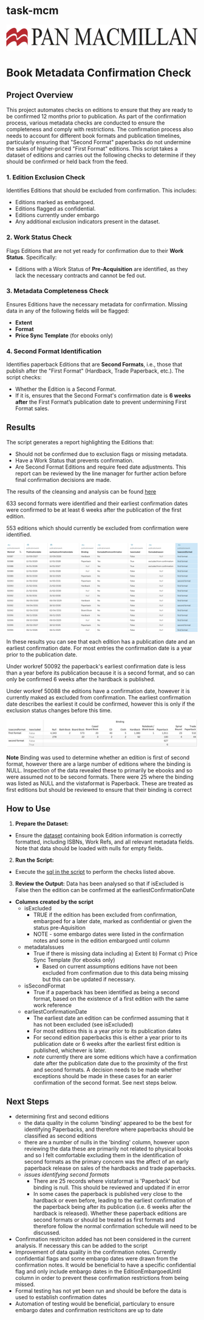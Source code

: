 # task-mcm
![Alt text](./panmac_logo.jpeg "title image")

# Book Metadata Confirmation Check 
## Project Overview 
This project automates checks on editions to ensure that they are ready to be confirmed 12 months prior to publication. As part of the confirmation process, various metadata checks are conducted to ensure the completeness and comply with restrictions. The confirmation process also needs to account for different book formats and publication timelines, particularly ensuring that "Second Format" paperbacks do not undermine the sales of higher-priced "First Format" editions. This script takes a dataset of editions and carries out the following checks to determine if they should be confirmed or held back from the feed. 

### 1. **Edition Exclusion Check** 
Identifies Editions that should be excluded from confirmation. This includes: 
- Editions marked as embargoed. 
- Editions flagged as confidential.
- Editions currently under embargo
- Any additional exclusion indicators present in the dataset. 
### 2. **Work Status Check** 
Flags Editions that are not yet ready for confirmation due to their **Work Status**. Specifically: 
- Editions with a Work Status of **Pre-Acquisition** are identified, as they lack the necessary contracts and cannot be fed out. 
### 3. **Metadata Completeness Check** 
Ensures Editions have the necessary metadata for confirmation. Missing data in any of the following fields will be flagged: 
- **Extent** 
- **Format**
- **Price Sync Template** (for ebooks only) 
### 4. **Second Format Identification** 
Identifies paperback Editions that are **Second Formats**, i.e., those that publish after the "First Format" (Hardback, Trade Paperback, etc.). The script checks: 
- Whether the Edition is a Second Format.
- If it is, ensures that the Second Format's confirmation date is **6 weeks after** the First Format’s publication date to prevent undermining First Format sales. 
    
## Results
The script generates a report highlighting the Editions that: 
- Should not be confirmed due to exclusion flags or missing metadata. 
- Have a Work Status that prevents confirmation. 
- Are Second Format Editions and require feed date adjustments. This report can be reviewed by the line manager for further action before final confirmation decisions are made.

The results of the cleansing and analysis can be found [here](./publishing_data_results.csv)

633 second formats were identified and their earliest confirmation dates were confirmed to be at least 6 weeks after the publication of the first edition.

553 editions which should currently be excluded from confirmation were identified.

![Alt text](./results_table1.png "results")

In these results you can see that each edition has a publication date and an earliest confirmation date. For most entries the confirmation date is a year prior to the publication date.

Under workref 50092 the paperback's earliest confirmation date is less than a year before its publication because it is a second format, and so can only be confirmed 6 weeks after the hardback is published.

Under workref 50088 the editions have a confirmation date, however it is currently maked as excluded from confirmation. The earliest confirmation date describes the earliest it could be confirmed, however this is only if the exclusion status changes before this time.

![Alt text](./editions_summary.png "editions summary")

**Note** Binding was used to determine whether an edition is first of second format, however there are a large number of editions where the binding is NULL. Inspection of the data revealed these to primarily be ebooks and so were assumed not to be second formats. There were 25 where the binding was listed as NULL and the vistaformat is Paperback. These are treated as first editions but should be reviewed to ensure that their binding is correct
  
## How to Use 
1. **Prepare the Dataset:** 
- Ensure the [dataset](./panmacmillan_data.csv) containing book Edition information is correctly formatted, including ISBNs, Work Refs, and all relevant metadata fields. Note that data should be loaded with nulls for empty fields.
2. **Run the Script:** 
- Execute the [sql in the script](./macmillan_script1.sql) to perform the checks listed above. 
3. **Review the Output:** 
  Data has been analysed so that if isExcluded is False then the edition can be confirmed at the earliestConfirmationDate
- **Columns created by the script**
    - isExcluded
        - TRUE if the edition has been excluded from confirmation, embargoed for a later date, marked as confidential or given the status pre-Aquisition
        - NOTE - some embargo dates were listed in the confirmation notes and some in the edition embargoed until column
    - metadataIssues
        - True if there is missing data including
              a)	Extent
              b)	Format
              c)	Price Sync Template (for ebooks only)
          - Based on current assumptions editions have not been excluded from confirmation due to this data being missing but this can be updated if necessary.
    - isSecondFormat
        - True if a paperback has been identified as being a second format, based on the existence of a first edition with the same work reference
    - earliestConfirmationDate
        - The earliest date an edition can be confirmed assuming that it has not been excluded (see isExcluded)
        - For most editions this is a year prior to its publication dates
        - For second edition paperbacks this is either a year prior to its publication date or 6 weeks after the earliest first edition is published, whichever is later.
        - *note* currently there are some editions which have a confirmation date after the publication date due to the proximity of the first and second formats. A decision needs to be made whether exceptions should be made in these cases for an earier confirmation of the second format. See next steps below.

## Next Steps
- determining first and second editions
    - the data quality in the column 'binding' appeared to be the best for identifying Paperbacks, and therefore where paperbacks should be classified as second editions
    - there are a number of nulls in the 'binding' column, however upon reviewing the data these are primarily not related to physical books and so I felt comfortable excluding them in the identification of second formats as the primary concern was the affect of an early paperback release on sales of the hardbacks and trade paperbacks.
    - *issues identifying second formats*
         - There are 25 records where vistaformat is 'Paperback' but binding is null. This should be reviewed and updated if in error
         - In some cases the paperback is published very close to the hardback or even before, leading to the earliest confirmation of the paperback being after its publication (i.e. 6 weeks after the hardback is released). Whether these paperback editions are second formats or should be treated as first formats and therefore follow the normal confirmation schedule will need to be discussed.
 - Confirmation restriciton added has not been considered in the current analysis. If necessary this can be added to the script
 - Improvement of data quality in the confirmation notes. Currently confidential flags and some embargo dates were drawn from the confirmation notes. It would be beneficial to have a specific confidential flag and only include embargo dates in the EditionEmbargoedUntil column in order to prevent these confirmation restrictions from being missed.
 - Formal testing has not yet been run and should be before the data is used to establish confirmation dates
 - Automation of testing would be beneficial, particulary to ensure embargo dates and confirmation restricitons are up to date
